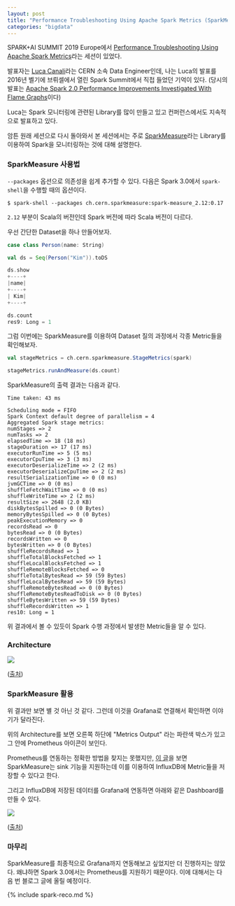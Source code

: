 ```yaml
---
layout: post
title: "Performance Troubleshooting Using Apache Spark Metrics (SparkMeasure)"
categories: "bigdata"
---
```


SPARK+AI SUMMIT 2019 Europe에서 [Performance Troubleshooting Using Apache Spark Metrics](https://databricks.com/session_eu19/performance-troubleshooting-using-apache-spark-metrics)라는 세션이 있었다.

발표자는 [Luca Canali](http://canali.web.cern.ch/)라는 CERN 소속 Data Engineer인데, 나는 Luca의 발표를 2016년 벨기에 브뤼셀에서 열린 Spark Summit에서 직접 들었던 기억이 있다. (당시의 발표는 [Apache Spark 2.0 Performance Improvements Investigated With Flame Graphs](https://databricks.com/session/apache-spark-2-0-performance-improvements-investigated-with-flame-graphs)이다)

Luca는 Spark 모니터링에 관련된 Library를 많이 만들고 있고 컨퍼런스에서도 지속적으로 발표하고 있다.

암튼 원래 세션으로 다시 돌아와서 본 세션에서는 주로 [SparkMeasure](https://github.com/LucaCanali/sparkMeasure)라는 Library를 이용하여 Spark을 모니터링하는 것에 대해 설명한다.

### SparkMeasure 사용법

`--packages` 옵션으로 의존성을 쉽게 추가할 수 있다. 다음은 Spark 3.0에서 `spark-shell`을 수행할 때의 옵션이다.

```console
$ spark-shell --packages ch.cern.sparkmeasure:spark-measure_2.12:0.17
```

`2.12` 부분이 Scala의 버전인데 Spark 버전에 따라 Scala 버전이 다르다.

우선 간단한 Dataset을 하나 만들어보자.

```scala
case class Person(name: String)

val ds = Seq(Person("Kim")).toDS

ds.show
+----+
|name|
+----+
| Kim|
+----+

ds.count
res9: Long = 1
```

그럼 이번에는 SparkMeasure를 이용하여 Dataset 질의 과정에서 각종 Metric들을 확인해보자.

```scala
val stageMetrics = ch.cern.sparkmeasure.StageMetrics(spark)

stageMetrics.runAndMeasure(ds.count)
```

SparkMeasure의 출력 결과는 다음과 같다.

```
Time taken: 43 ms

Scheduling mode = FIFO
Spark Context default degree of parallelism = 4
Aggregated Spark stage metrics:
numStages => 2
numTasks => 2
elapsedTime => 18 (18 ms)
stageDuration => 17 (17 ms)
executorRunTime => 5 (5 ms)
executorCpuTime => 3 (3 ms)
executorDeserializeTime => 2 (2 ms)
executorDeserializeCpuTime => 2 (2 ms)
resultSerializationTime => 0 (0 ms)
jvmGCTime => 0 (0 ms)
shuffleFetchWaitTime => 0 (0 ms)
shuffleWriteTime => 2 (2 ms)
resultSize => 2648 (2.0 KB)
diskBytesSpilled => 0 (0 Bytes)
memoryBytesSpilled => 0 (0 Bytes)
peakExecutionMemory => 0
recordsRead => 0
bytesRead => 0 (0 Bytes)
recordsWritten => 0
bytesWritten => 0 (0 Bytes)
shuffleRecordsRead => 1
shuffleTotalBlocksFetched => 1
shuffleLocalBlocksFetched => 1
shuffleRemoteBlocksFetched => 0
shuffleTotalBytesRead => 59 (59 Bytes)
shuffleLocalBytesRead => 59 (59 Bytes)
shuffleRemoteBytesRead => 0 (0 Bytes)
shuffleRemoteBytesReadToDisk => 0 (0 Bytes)
shuffleBytesWritten => 59 (59 Bytes)
shuffleRecordsWritten => 1
res10: Long = 1
```

위 결과에서 볼 수 있듯이 Spark 수행 과정에서 발생한 Metric들을 알 수 있다.

### Architecture

<img src="https://i.imgur.com/MDtlbRY.png" />

([출처](https://github.com/LucaCanali/sparkMeasure#architecture-diagram))

### SparkMeasure 활용

위 결과만 보면 별 것 아닌 것 같다. 그런데 이것을 Grafana로 연결해서 확인하면 이야기가 달라진다.

위의 Architecture를 보면 오른쪽 하단에 "Metrics Output" 라는 파란색 박스가 있고 그 안에 Prometheus 아이콘이 보인다.

Prometheus를 연동하는 정확한 방법을 찾지는 못했지만, [이 글](https://github.com/LucaCanali/sparkMeasure/blob/master/docs/Flight_recorder_DBwrite.md)을 보면 SparkMeasure는 sink 기능을 지원하는데 이를 이용하여 InfluxDB에 Metric들을 저장할 수 있다고 한다.

그리고 InfluxDB에 저장된 데이터를 Grafana에 연동하면 아래와 같은 Dashboard를 만들 수 있다.

<img src="https://i.imgur.com/BE9RDsk.png" />

([출처](https://www2.slideshare.net/databricks/performance-troubleshooting-using-apache-spark-metrics))

### 마무리

SparkMeasure를 최종적으로 Grafana까지 연동해보고 싶었지만 더 진행하지는 않았다. 왜냐하면 Spark 3.0에서는 Prometheus를 지원하기 때문이다. 이에 대해서는 다음 번 블로그 글에 올릴 예정이다.

{% include spark-reco.md %}
